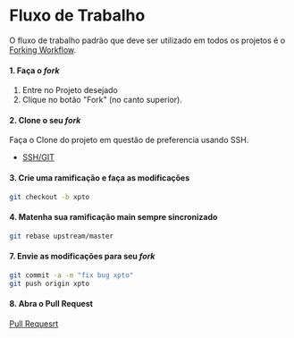 # Fluxo de Trabalho

O fluxo de trabalho padrão que deve ser utilizado em todos os projetos é o [Forking Workflow](https://www.atlassian.com/git/tutorials/comparing-workflows/forking-workflow).


#### 1. Faça o _fork_

1. Entre no Projeto desejado
1. Clique no botão "Fork" (no canto superior).

#### 2. Clone o seu _fork_

Faça o Clone do projeto em questão de preferencia usando SSH.
- [SSH/GIT ](https://help.github.com/articles/generating-a-new-ssh-key-and-adding-it-to-the-ssh-agent)


#### 3. Crie uma ramificação  e faça as modificações

```bash
git checkout -b xpto
```
#### 4. Matenha sua ramificação main sempre sincronizado

```bash
git rebase upstream/master
```
#### 7. Envie as modificações para seu _fork_
```bash
git commit -a -m "fix bug xpto"
git push origin xpto
```

#### 8. Abra o Pull Request

[Pull Requesrt](https://github.com/dotnet-guides/blob/master/documentation/dev-ops/pullrequest.md)
